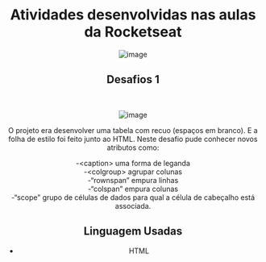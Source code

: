 <div align="center">

# Atividades desenvolvidas nas aulas da Rocketseat
![image](https://user-images.githubusercontent.com/105385268/178717827-4f2073aa-51aa-4472-af4b-f3067be14b67.png)






## Desafios 1
<br>

![image](https://user-images.githubusercontent.com/105385268/177414531-f5824dc5-fb92-4200-9fb5-3c2f6e470a38.png)
<br>

O projeto era desenvolver uma tabela com recuo (espaços em branco). E a folha de estilo foi feito junto ao HTML. Neste desafio pude conhecer novos atributos como:

-&lt;caption&gt;  uma forma de leganda<br> 
-&lt;colgroup&gt; agrupar colunas<br>
-&ldquo;rownspan&rdquo; empura linhas<br>
-&ldquo;colspan&rdquo; empura colunas<br>
-&ldquo;scope&rdquo;  grupo de células de dados para qual a célula de cabeçalho está associada.<br>

## Linguagem Usadas

- HTML

